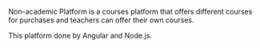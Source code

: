 Non-academic Platform is a courses platform that offers different courses for purchases and teachers can offer their own courses. 

This platform done by Angular and Node.js.
